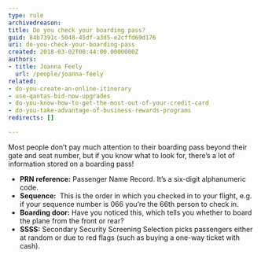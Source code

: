 ```yaml
---
type: rule
archivedreason: 
title: Do you check your boarding pass?
guid: 84b7391c-5048-45df-a3d5-e2cffd69d176
uri: do-you-check-your-boarding-pass
created: 2018-03-02T00:44:00.0000000Z
authors:
- title: Joanna Feely
  url: /people/joanna-feely
related:
- do-you-create-an-online-itinerary
- use-qantas-bid-now-upgrades
- do-you-know-how-to-get-the-most-out-of-your-credit-card
- do-you-take-advantage-of-business-rewards-programs
redirects: []

---
```


Most people don’t pay much attention to their boarding pass beyond their gate and seat number, but if you know what to look for, there’s a lot of information stored on a boarding pass!

<!--endintro-->

- **PRN reference:** Passenger Name Record. It’s a six-digit alphanumeric code.
- **Sequence:**  This is the order in which you checked in to your flight, e.g. if your sequence number is 066 you’re the 66th person to check in.
- **Boarding door:** Have you noticed this, which tells you whether to board the plane from the front or rear?
- **SSSS:** Secondary Security Screening Selection picks passengers either at random or due to red flags (such as buying a one-way ticket with cash).
